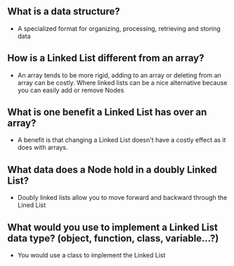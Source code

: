 ## What is a data structure?
  * A specialized format for organizing, processing, retrieving and storing data
## How is a Linked List different from an array?
  * An array tends to be more rigid, adding to an array or deleting from an array can be costly. Where linked lists can be a nice alternative because you can easily add or remove Nodes
## What is one benefit a Linked List has over an array?
  * A benefit is that changing a Linked List doesn't have a costly effect as it does with arrays.
## What data does a Node hold in a doubly Linked List?
  * Doubly linked lists allow you to move forward and backward through the Lined List
## What would you use to implement a Linked List data type? (object, function, class, variable…?)
  * You would use a class to implement the Linked List
